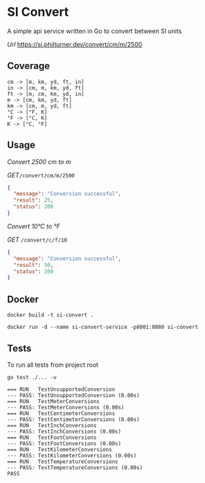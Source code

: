 # SI Convert

A simple api service written in Go to convert between SI units

*Url* https://si.philturner.dev/convert/cm/m/2500

## Coverage

```
cm -> [m, km, yd, ft, in]
in -> [cm, m, km, yd, ft]
ft -> [m, cm, km, yd, in]
m -> [cm, km, yd, ft]
km -> [cm, m, yd, ft]
°C -> [°F, K]
°F -> [°C, K]
K -> [°C, °F]
```

## Usage

*Convert 2500 cm to m*

*GET*`/convert/cm/m/2500`
```json
{
  "message": "Conversion successful",
  "result": 25,
  "status": 200
}
```

*Convert 10°C to °F*

*GET* `/convert/c/f/10`
```json
{
  "message": "Conversion successful",
  "result": 50,
  "status": 200
}
```

## Docker

`docker build -t si-convert .`

`docker run -d --name si-convert-service -p8001:8080 si-convert`

## Tests

To run all tests from project root
```
go test ./... -v
```
```text
=== RUN   TestUnsupportedConversion
--- PASS: TestUnsupportedConversion (0.00s)
=== RUN   TestMeterConversions
--- PASS: TestMeterConversions (0.00s)
=== RUN   TestCentimeterConversions
--- PASS: TestCentimeterConversions (0.00s)
=== RUN   TestInchConversions
--- PASS: TestInchConversions (0.00s)
=== RUN   TestFootConversions
--- PASS: TestFootConversions (0.00s)
=== RUN   TestKilometerConversions
--- PASS: TestKilometerConversions (0.00s)
=== RUN   TestTemperatureConversions
--- PASS: TestTemperatureConversions (0.00s)
PASS
```